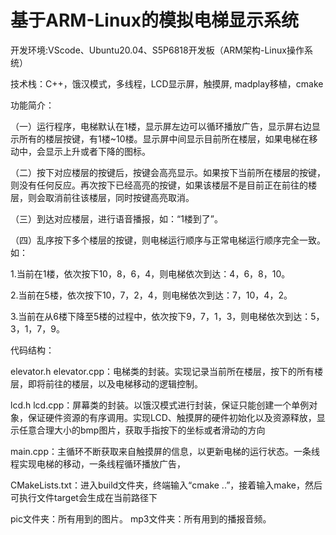 # 基于ARM-Linux的模拟电梯显示系统

开发环境:VScode、Ubuntu20.04、S5P6818开发板（ARM架构-Linux操作系统）

技术栈：C++，饿汉模式，多线程，LCD显示屏，触摸屏, madplay移植，cmake

功能简介：

（一）运行程序，电梯默认在1楼，显示屏左边可以循环播放广告，显示屏右边显示所有的楼层按键，有1楼~10楼。显示屏中间显示目前所在楼层，如果电梯在移动中，会显示上升或者下降的图标。

（二）按下对应楼层的按键后，按键会高亮显示。如果按下当前所在楼层的按键，则没有任何反应。再次按下已经高亮的按键，如果该楼层不是目前正在前往的楼层，则会取消前往该楼层，同时按键高亮取消。

（三）到达对应楼层，进行语音播报，如：“1楼到了”。

（四）乱序按下多个楼层的按键，则电梯运行顺序与正常电梯运行顺序完全一致。如：

1.当前在1楼，依次按下10，8，6，4，则电梯依次到达：4，6，8，10。

2.当前在5楼，依次按下10，7，2，4，则电梯依次到达：7，10，4，2。

3.当前在从6楼下降至5楼的过程中，依次按下9，7，1，3，则电梯依次到达：5，3，1，7，9。

代码结构：

elevator.h  elevator.cpp：电梯类的封装。实现记录当前所在楼层，按下的所有楼层，即将前往的楼层，以及电梯移动的逻辑控制。

lcd.h  lcd.cpp：屏幕类的封装。以饿汉模式进行封装，保证只能创建一个单例对象，保证硬件资源的有序调用。实现LCD、触摸屏的硬件初始化以及资源释放，显示任意合理大小的bmp图片，获取手指按下的坐标或者滑动的方向

main.cpp：主循环不断获取来自触摸屏的信息，以更新电梯的运行状态。一条线程实现电梯的移动，一条线程循环播放广告，

CMakeLists.txt：进入build文件夹，终端输入“cmake  ..”，接着输入make，然后可执行文件target会生成在当前路径下

pic文件夹：所有用到的图片。  mp3文件夹：所有用到的播报音频。
